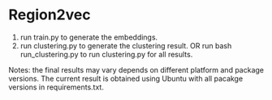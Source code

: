 # Region2vec

1. run train.py to generate the embeddings.
2. run clustering.py to generate the clustering result. OR run bash run_clustering.py to run clustering.py for all results.

Notes: the final results may vary depends on different platform and package versions.
The current result is obtained using Ubuntu with all pacakge versions in requirements.txt. 
